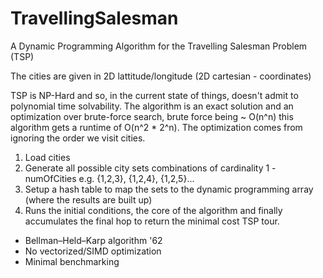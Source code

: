 # TravellingSalesman

A Dynamic Programming Algorithm for the Travelling Salesman Problem (TSP)

The cities are given in 2D lattitude/longitude (2D cartesian - coordinates)

TSP is NP-Hard and so, in the current state of things, doesn't admit to
polynomial time solvability. The algorithm is an exact solution 
and an optimization over brute-force search, brute force being ~ O(n^n)
this algorithm gets a runtime of O(n^2 * 2^n). The optimization comes 
from ignoring the order we visit cities. 

1) Load cities
2) Generate all possible city sets combinations of cardinality 1 - numOfCities
   e.g. {1,2,3}, {1,2,4}, {1,2,5}...
3) Setup a hash table to map the sets to the dynamic programming array (where 
the results are built up)
4) Runs the initial conditions, the core of the algorithm and finally accumulates
the final hop to return the minimal cost TSP tour.

 - Bellman–Held–Karp algorithm '62
 - No vectorized/SIMD optimization
 - Minimal benchmarking
